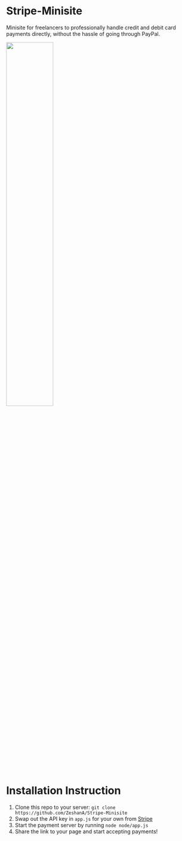 Stripe-Minisite
===============

Minisite for freelancers to professionally handle credit and debit card payments directly, without the hassle of going through PayPal.

<img src="http://zesh.me/mcuG+" width="50%" height="50%"/>

# Installation Instruction
1. Clone this repo to your server: `git clone https://github.com/ZeshanA/Stripe-Minisite`
2. Swap out the API key in `app.js` for your own from [Stripe](http://stripe.com/)
3. Start the payment server by running `node node/app.js`
4. Share the link to your page and start accepting payments!
